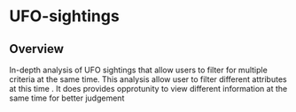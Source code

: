 # UFO-sightings
## Overview
 In-depth analysis of UFO sightings that allow users to filter for multiple criteria at the same time.
 This analysis allow user to filter different attributes at this time . It does provides opprotunity to 
 view different information at the same time for better judgement
 

